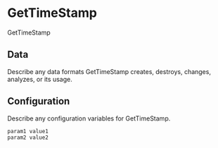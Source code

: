 # GetTimeStamp

GetTimeStamp

## Data

Describe any data formats GetTimeStamp creates, destroys, changes, analyzes, or its usage.




## Configuration

Describe any configuration variables for GetTimeStamp.

```
param1 value1
param2 value2
```
